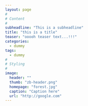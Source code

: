 ```yaml
---
layout: page
#
# Content
#
subheadline: "This is a subheadline"
title: "this is a title"
teaser: "ooooh teaser text...!!!"
categories:
  - dummy
tags:
  - dummy
#
# Styling
#
image:
  header: ""
  thumb: "zb-header.png"
  homepage: "forest.jpg"
  caption: "Caption here"
  url: "http://google.com"
---
```




 [1]: #
 [2]: #
 [3]: #
 [4]: #
 [5]: #
 [6]: #
 [7]: #
 [8]: #
 [9]: #
 [10]: #



